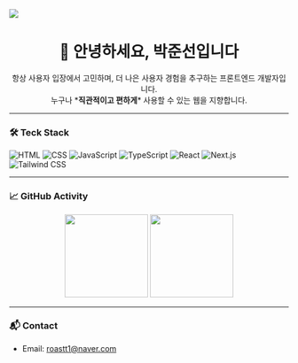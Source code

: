 <img src="https://capsule-render.vercel.app/api?type=waving&&color=0:a82da8,100:6076f1&height=250&section=header&text=Welcome%20to%20the%20JoonSeon's%20Github&fontSize=30&fontAlign=70" />
<h1 align="center">👋 안녕하세요, 박준선입니다</h1>
<p align="center">
  항상 사용자 입장에서 고민하며, 더 나은 사용자 경험을 추구하는 프론트엔드 개발자입니다.<br />
  누구나 *<strong>직관적이고 편하게</strong>* 사용할 수 있는 웹을 지향합니다.
</p>


---

### 🛠️ Teck Stack

![HTML](https://img.shields.io/badge/-HTML5-E34F26?style=flat-square&logo=html5&logoColor=white)
![CSS](https://img.shields.io/badge/-CSS3-1572B6?style=flat-square&logo=css3&logoColor=white)
![JavaScript](https://img.shields.io/badge/-JavaScript-F7DF1E?style=flat-square&logo=javascript&logoColor=white)
![TypeScript](https://img.shields.io/badge/-TypeScript-3178C6?style=flat-square&logo=typescript&logoColor=white)
![React](https://img.shields.io/badge/-React-61DAFB?style=flat-square&logo=react&logoColor=black)
![Next.js](https://img.shields.io/badge/-Next.js-000000?style=flat-square&logo=nextdotjs)
![Tailwind CSS](https://img.shields.io/badge/-Tailwind_CSS-06B6D4?style=flat-square&logo=tailwind-css&logoColor=white)

---


### 📈 GitHub Activity

<p align="center">
  <img src="https://github-readme-stats.vercel.app/api?username=roastt1&show_icons=true" height="150" />
  <img src="https://github-readme-stats.vercel.app/api/top-langs/?username=roastt1&layout=compact" height="150" />
</p>

---

### 📬 Contact
<ul>
  <li>Email: <a href="mailto:roastt1@naver.com">roastt1@naver.com</a></li>
</ul>
